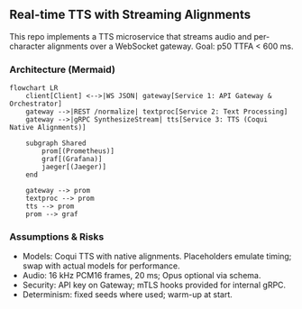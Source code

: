 ## Real-time TTS with Streaming Alignments

This repo implements a TTS microservice that streams audio and per-character alignments over a WebSocket gateway. Goal: p50 TTFA < 600 ms.

### Architecture (Mermaid)
```mermaid
flowchart LR
    client[Client] <-->|WS JSON| gateway[Service 1: API Gateway & Orchestrator]
    gateway -->|REST /normalize| textproc[Service 2: Text Processing]
    gateway -->|gRPC SynthesizeStream| tts[Service 3: TTS (Coqui Native Alignments)]

    subgraph Shared
        prom[(Prometheus)]
        graf[(Grafana)]
        jaeger[(Jaeger)]
    end

    gateway --> prom
    textproc --> prom
    tts --> prom
    prom --> graf
```

### Assumptions & Risks
- Models: Coqui TTS with native alignments. Placeholders emulate timing; swap with actual models for performance.
- Audio: 16 kHz PCM16 frames, 20 ms; Opus optional via schema.
- Security: API key on Gateway; mTLS hooks provided for internal gRPC.
- Determinism: fixed seeds where used; warm-up at start.